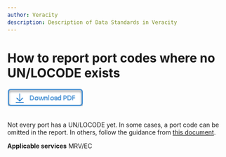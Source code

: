 ```yaml
---
author: Veracity
description: Description of Data Standards in Veracity
---
```


# How to report port codes where no UN/LOCODE exists

<a href="https://veracitycdnprod.blob.core.windows.net/developer/veracitystatic/ovd/How%20to%20report%20port%20codes%20where%20no%20UNLOCODE%20exists.pdf" download>
    <img src="assets/download.png" alt="Download PDF" height="40">
  </a>
  <br>
  <br>

Not every port has a UN/LOCODE yet. In some cases, a port code can be omitted in the report. In others, follow the guidance from [this document](https://veracitycdnprod.blob.core.windows.net/developer/veracitystatic/ovd/How%20to%20report%20port%20codes%20where%20no%20UNLOCODE%20exists.pdf).


**Applicable services**
MRV/EC 
